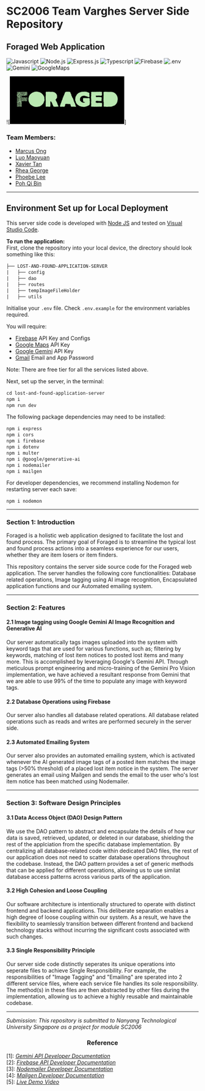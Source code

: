 # SC2006 Team Varghes Server Side Repository

## Foraged Web Application

<div>
<img src="http://img.shields.io/badge/Javascript-fcd400?style=flat-square&logo=javascript&logoColor=black" alt="Javascript">
<img src="https://img.shields.io/badge/Node.js-43853D?style=flat-square&logo=node.js&logoColor=white" alt="Node.js">
<img src="https://img.shields.io/badge/Express.js-17202C?style=flat-square&logo=express" alt="Express.js">
  <img src="https://img.shields.io/badge/TypeScript-3178C6?logo=typescript&logoColor=fff&style=flat-square" alt="Typescript">
<img src="https://img.shields.io/badge/firebase-ffca28?style=flat-square&logo=firebase&logoColor=black" alt="Firebase">
<img src="https://img.shields.io/badge/.ENV-ECD53F?logo=dotenv&logoColor=black&style=flat-square" alt=".env">
<img src="https://img.shields.io/badge/Google%20Gemini-8E75B2?logo=googlegemini&logoColor=fff&style=flat-square" alt="Gemini">
<img src="https://img.shields.io/badge/Google%20Maps-4285F4?logo=googlemaps&logoColor=fff&style=flat-square" alt="GoogleMaps">
</div>

![<img src="./Foraged-Logo.png" alt="cover" style="width:300px;height:auto;">]

### Team Members:

- [Marcus Ong](https://github.com/MarcusongytDev)
- [Luo Maoyuan](https://github.com/LuoMaoyuan01)
- [Xavier Tan]()
- [Rhea George]()
- [Phoebe Lee]()
- [Poh Qi Bin]()

---

## Environment Set up for Local Deployment

This server side code is developed with [Node JS](https://nodejs.org/en) and tested on [Visual Studio Code](https://code.visualstudio.com/).

**To run the application:**  
First, clone the repository into your local device, the directory should look something like this:

```
├── LOST-AND-FOUND-APPLICATION-SERVER
|   ├── config
|   ├── dao
|   ├── routes
|   ├── tempImageFileHolder
|   ├── utils
```

Initialise your `.env` file. Check `.env.example` for the environment variables required.

You will require:

- [Firebase](https://firebase.google.com/) API Key and Configs
- [Google Maps](https://developers.google.com/maps/documentation/javascript/get-api-key) API Key
- [Google Gemini](https://ai.google.dev/?gad_source=1&gclid=CjwKCAjwoPOwBhAeEiwAJuXRhy3XzNtf1ThkVI3MWBa3K789yMGHrlzUP6rowlD7Rnh_i_D5kpzx4hoC63IQAvD_BwE) API Key
- [Gmail](https://support.google.com/mail/answer/185833?hl=en) Email and App Password

Note: There are free tier for all the services listed above.

Next, set up the server, in the terminal:

```
cd lost-and-found-application-server
npm i
npm run dev
```

The following package dependencies may need to be installed:

```
npm i express
npm i cors
npm i firebase
npm i dotenv
npm i multer
npm i @google/generative-ai
npm i nodemailer
npm i mailgen
```

For developer dependencies, we recommend installing Nodemon for restarting server each save:

```
npm i nodemon
```
---

### Section 1: Introduction

Foraged is a holistic web application designed to facilitate the lost and found process. The primary goal of Foraged is to streamline the typical lost and found process actions into a seamless experience for our users, whether they are item losers or item finders.

This repository contains the server side source code for the Foraged web application. The server handles the following core functionalities: Database related operations, Image tagging using AI image recognition, Encapsulated application functions and our Automated emailing system.

---

### Section 2: Features

#### 2.1 Image tagging using Google Gemini AI Image Recognition and Generative AI

Our server automatically tags images uploaded into the system with keyword tags that are used for various functions, such as; filtering by keywords, matching of lost item notices to posted lost items and many more. This is accomplished by leveraging Google's Gemini API. Through meticulous prompt engineering and micro-training of the Gemini Pro Vision implementation, we have achieved a resultant response from Gemini that we are able to use 99% of the time to populate any image with keyword tags.

#### 2.2 Database Operations using Firebase

Our server also handles all database related operations. All database related operations such as reads and writes are performed securely in the server side.

#### 2.3 Automated Emailing System

Our server also provides an automated emailing system, which is activated whenever the AI generated image tags of a posted item matches the image tags (>50% threshold) of a placed lost item notice in the system. The server generates an email using Mailgen and sends the email to the user who's lost item notice has been matched using Nodemailer.

---

### Section 3: Software Design Principles

#### 3.1 Data Access Object (DAO) Design Pattern

We use the DAO pattern to abstract and encapsulate the details of how our data is saved, retrieved, updated, or deleted in our database, shielding the rest of the applciation from the specific database implementation. By centralizing all database-related code within dedicated DAO files, the rest of our application does not need to scatter database operations throughout the codebase. Instead, the DAO pattern provides a set of generic methods that can be applied for different operations, allowing us to use similat database access patterns across various parts of the application.

#### 3.2 High Cohesion and Loose Coupling

Our software architecture is intentionally structured to operate with distinct frontend and backend applications. This deliberate separation enables a high degree of loose coupling within our system. As a result, we have the flexibility to seamlessly transition between different frontend and backend technology stacks without incurring the significant costs associated with such changes.

#### 3.3 Single Responsibility Principle

Our server side code distinctly seperates its unique operations into seperate files to achieve Single Responsibility. For example, the responsibilities of "Image Tagging" and "Emailing" are sperated into 2 different service files, where each service file handles its sole responsibility. The method(s) in these files are then abstracted by other files during the implementation, allowing us to achieve a highly reusable and maintainable codebase.

---

_Submission: This repository is submitted to Nanyang Technological University Singapore as a project for module SC2006_

<h3 align="center">Reference</h3>

[1]: [_Gemini API Developer Documentation_](https://ai.google.dev/docs?_gl=1*16hsjp5*_up*MQ..&gclid=CjwKCAjwoPOwBhAeEiwAJuXRhwIG-NapKjJ9W1lYBclHR5rBqk2Oh0luWpzv2rekvgiEzJVCvzkCgxoCs1UQAvD_BwE)  
[2]: [_Firebase API Developer Documentation_](https://firebase.google.com/docs)  
[3]: [_Nodemailer Developer Documentation_](https://www.nodemailer.com/)  
[4]: [_Mailgen Developer Documentation_](https://www.npmjs.com/package/mailgen)  
[5]: [_Live Demo Video_](https://youtu.be/jEnTqqM4Ykk)
